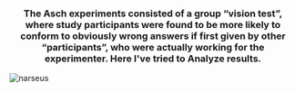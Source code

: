 <h3 align="center">The Asch experiments consisted of a group “vision test”, where study participants were found to be more likely to conform to obviously wrong answers if first given by other “participants”, who were actually working for the experimenter. Here I've tried to Analyze results.</h3>



<p align="left"> <img src="https://komarev.com/ghpvc/?username=narseus&label=Profile%20views&color=0e75b6&style=flat" alt="narseus" /> </p>


